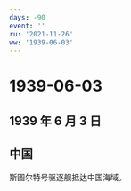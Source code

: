 ```yaml
---
days: -90
event: ''
ru: '2021-11-26'
ww: '1939-06-03'
---
```


# 1939-06-03

## 1939 年 6 月 3 日

## 中国

斯图尔特号驱逐舰抵达中国海域。